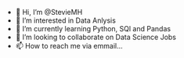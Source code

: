- 👋 Hi, I’m @StevieMH
- 👀 I’m interested in Data Anlysis
- 🌱 I’m currently learning Python, SQl and Pandas
- 💞️ I’m looking to collaborate on Data Science Jobs
- 📫 How to reach me via emmail...


<!---
StevieMH/StevieMH is a ✨ special ✨ repository because its `README.md` (this file) appears on your GitHub profile.
You can click the Preview link to take a look at your changes.
--->
